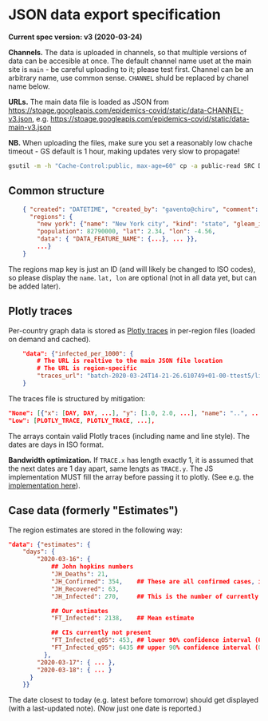 # JSON data export specification

**Current spec version: v3 (2020-03-24)**

**Channels.** The data is uploaded in channels, so that multiple versions of data can be accesible at once.
The default channel name uset at the main site is `main` - be careful uploading to it; please test first. Channel can be an arbitrary name, use common sense. `CHANNEL` shuld be replaced by chanel name below.

**URLs.** The main data file is loaded as JSON from https://stoage.googleapis.com/epidemics-covid/static/data-CHANNEL-v3.json, e.g. https://stoage.googleapis.com/epidemics-covid/static/data-main-v3.json

**NB.** When uploading the files, make sure you set a reasonably low chache timeout - GS default is 1 hour, making updates very slow to propagate!

```sh
gsutil -m -h "Cache-Control:public, max-age=60" cp -a public-read SRC DST
```

## Common structure

```json
    { "created": "DATETIME", "created_by": "gavento@chiru", "comment": "optional",
      "regions": {
        "new york": {"name": "New York city", "kind": "state", "gleam_id": 34,
        "population": 82790000, "lat": 2.34, "lon": -4.56,
        "data": { "DATA_FEATURE_NAME": {...}, ... }},
        ...}
    }
```

The regions map key is just an ID (and will likely be changed to ISO codes), so please display the `name`. `lat, lon` are optional (not in all data yet, but can be added later).

## Plotly traces

Per-country graph data is stored as [Plotly traces](https://plotly.com/javascript/reference/#scatter) in per-region files (loaded on demand and cached).

```json
    "data": {"infected_per_1000": {
        # The URL is realtive to the main JSON file location
        # The URL is region-specific
        "traces_url": "batch-2020-03-24T14-21-26.610749+01-00-ttest5/lines-traces-albania.json"
    }
```

The traces file is structured by mitigation:

```json
"None": [{"x": [DAY, DAY, ...], "y": [1.0, 2.0, ...], "name": "..", ...}, PLOTLY_TRACE, ...],
"Low": [PLOTLY_TRACE, PLOTLY_TRACE, ...],
```

The arrays contain valid Plotly traces (including name and line style). The dates are days in ISO format.

**Bandwidth optimization.** If `TRACE.x` has length exactly 1, it is assumed that the next
dates are 1 day apart, same lengts as `TRACE.y`.
The JS implementation MUST fill the array before passing it to plotly.
(See e.g. the [implementation here](https://github.com/epidemics/covid/blob/46d721178fa91a65722b6337794119fff52e47e6/src/server/static/js/lines.js#L182)).

## Case data (formerly "Estimates")

The region estimates are stored in the following way:

```json
"data": {"estimates": {
    "days": {
        "2020-03-16": {
            ## John hopkins numbers
            "JH_Deaths": 21,
            "JH_Confirmed": 354,    ## These are all confirmed cases, including dead and recovered
            "JH_Recovered": 63,
            "JH_Infected": 270,     ## This is the number of currently infected

            ## Our estimates
            "FT_Infected": 2138,    ## Mean estimate

            ## CIs currently not present
            "FT_Infected_q05": 453, ## lower 90% confidence interval (0.05 quantile)
            "FT_Infected_q95": 6435 ## upper 90% confidence interval (0.95 quantile)
          },
        "2020-03-17": { ... },
        "2020-03-18": { ... }
      }
    }}
```

The date closest to today (e.g. latest before tomorrow) should get displayed (with a last-updated note). (Now just one date is reported.)


